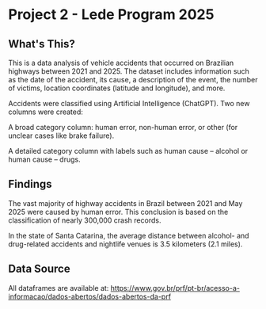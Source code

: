 # Project 2 - Lede Program 2025

## What's This?

This is a data analysis of vehicle accidents that occurred on Brazilian highways between 2021 and 2025. The dataset includes information such as the date of the accident, its cause, a description of the event, the number of victims, location coordinates (latitude and longitude), and more.

Accidents were classified using Artificial Intelligence (ChatGPT). Two new columns were created:

A broad category column: human error, non-human error, or other (for unclear cases like brake failure).

A detailed category column with labels such as human cause – alcohol or human cause – drugs.

## Findings

The vast majority of highway accidents in Brazil between 2021 and May 2025 were caused by human error. This conclusion is based on the classification of nearly 300,000 crash records.

In the state of Santa Catarina, the average distance between alcohol- and drug-related accidents and nightlife venues is 3.5 kilometers (2.1 miles).

## Data Source

All dataframes are available at:
https://www.gov.br/prf/pt-br/acesso-a-informacao/dados-abertos/dados-abertos-da-prf

